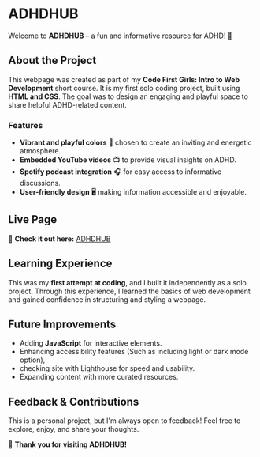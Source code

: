 # ADHDHUB

Welcome to **ADHDHUB** – a fun and informative resource for ADHD! 🎉

## About the Project
This webpage was created as part of my **Code First Girls: Intro to Web Development** short course. It is my first solo coding project, built using **HTML and CSS**. The goal was to design an engaging and playful space to share helpful ADHD-related content.

### Features
- **Vibrant and playful colors** 🎨 chosen to create an inviting and energetic atmosphere.
- **Embedded YouTube videos** 📺 to provide visual insights on ADHD.
- **Spotify podcast integration** 🎧 for easy access to informative discussions.
- **User-friendly design** 🖥️ making information accessible and enjoyable.

## Live Page
🔗 **Check it out here:** [ADHDHUB](https://samanthajadewright.github.io/ADHDHUB/)

## Learning Experience
This was my **first attempt at coding**, and I built it independently as a solo project. Through this experience, I learned the basics of web development and gained confidence in structuring and styling a webpage.

## Future Improvements
- Adding **JavaScript** for interactive elements.
- Enhancing accessibility features (Such as including light or dark mode option),
- checking site with Lighthouse for speed and usability.
- Expanding content with more curated resources.

## Feedback & Contributions
This is a personal project, but I'm always open to feedback! Feel free to explore, enjoy, and share your thoughts.

🚀 **Thank you for visiting ADHDHUB!**
